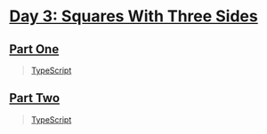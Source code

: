 # [Day 3: Squares With Three Sides](https://adventofcode.com/2016/day/3)

## [Part One](https://adventofcode.com/2016/day/3#part1)

> [TypeScript](/solutions/typescript/2016/03/src/p1.ts)

## [Part Two](https://adventofcode.com/2016/day/3#part2)

> [TypeScript](/solutions/typescript/2016/03/src/p2.ts)
